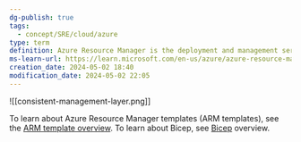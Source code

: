 ```yaml
---
dg-publish: true
tags:
  - concept/SRE/cloud/azure
type: term
definition: Azure Resource Manager is the deployment and management service for Azure. It provides a management layer that enables you to create, update, and delete resources in your Azure account.
ms-learn-url: https://learn.microsoft.com/en-us/azure/azure-resource-manager/management/overview
creation_date: 2024-05-02 18:40
modification_date: 2024-05-02 22:05
---
```

![[consistent-management-layer.png]]

To learn about Azure Resource Manager templates (ARM templates), see the [ARM template overview](https://learn.microsoft.com/en-us/azure/azure-resource-manager/templates/overview). To learn about Bicep, see [Bicep](https://learn.microsoft.com/en-us/azure/azure-resource-manager/bicep/overview) overview.